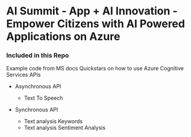 # AI Summit - App + AI Innovation - Empower Citizens with AI Powered Applications on Azure

### Included in this Repo
Example code from MS docs Quickstars on how to use Azure Cognitive Services APIs

* Asynchronous API
    * Text To Speech

* Synchronous API
    * Text analysis Keywords
    * Text analysis Sentiment Analysis